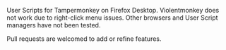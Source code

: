 User Scripts for Tampermonkey on Firefox Desktop. Violentmonkey does not work due to right-click menu issues. Other browsers and User Script managers have not been tested.

Pull requests are welcomed to add or refine features.
